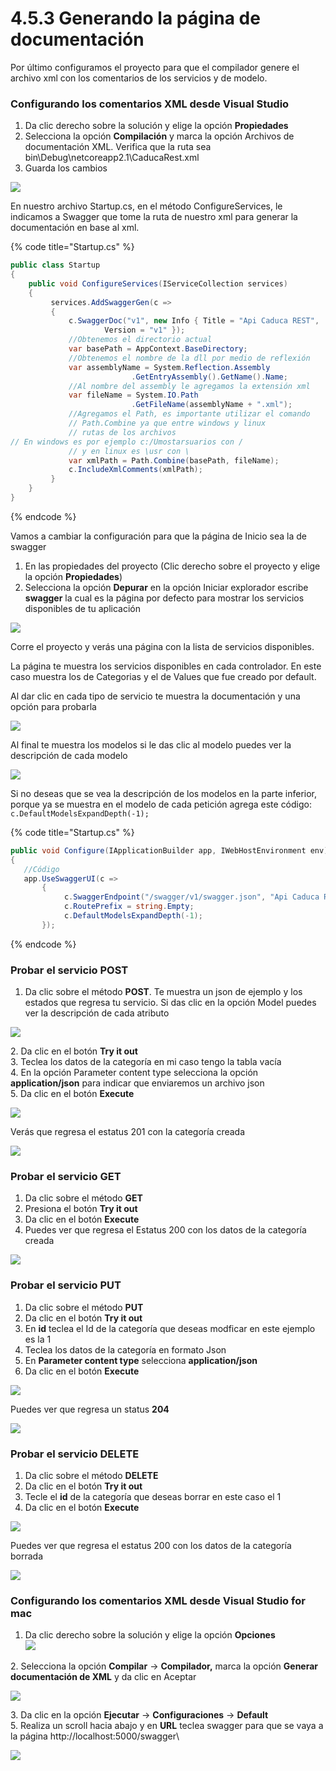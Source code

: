 # 4.5.3 Generando la página de documentación

Por último configuramos el proyecto para que el compilador genere el archivo xml con los comentarios de los servicios y de modelo.&#x20;

### Configurando los comentarios XML desde Visual Studio&#x20;

1. Da clic derecho sobre la solución y elige la opción **Propiedades**
2. Selecciona la opción **Compilación** y marca la opción Archivos de documentación XML. Verifica que la ruta sea bin\Debug\netcoreapp2.1\CaducaRest.xml
3. Guarda los cambios

![](<../../.gitbook/assets/image (42).png>)

En nuestro archivo Startup.cs, en el método ConfigureServices, le indicamos a Swagger que tome la ruta de nuestro xml para generar la documentación en base al xml.&#x20;

{% code title="Startup.cs" %}
```csharp
public class Startup
{
    public void ConfigureServices(IServiceCollection services)
    {
         services.AddSwaggerGen(c =>
         {
             c.SwaggerDoc("v1", new Info { Title = "Api Caduca REST", 
                     Version = "v1" });
             //Obtenemos el directorio actual
             var basePath = AppContext.BaseDirectory;
             //Obtenemos el nombre de la dll por medio de reflexión
             var assemblyName = System.Reflection.Assembly
                           .GetEntryAssembly().GetName().Name;
             //Al nombre del assembly le agregamos la extensión xml
             var fileName = System.IO.Path
                           .GetFileName(assemblyName + ".xml");
             //Agregamos el Path, es importante utilizar el comando
             // Path.Combine ya que entre windows y linux 
             // rutas de los archivos
// En windows es por ejemplo c:/Umostarsuarios con / 
             // y en linux es \usr con \
             var xmlPath = Path.Combine(basePath, fileName);
             c.IncludeXmlComments(xmlPath);
         }
    }
}
```
{% endcode %}

Vamos a cambiar la configuración para que la página de Inicio sea la de swagger

1. En las propiedades del proyecto (Clic derecho sobre el proyecto y elige la opción **Propiedades**)
2. Selecciona la opción **Depurar** en la opción Iniciar explorador escribe **swagger** la cual es la página por defecto para mostrar los servicios disponibles de tu aplicación&#x20;

![](<../../.gitbook/assets/image (43).png>)

Corre el proyecto y verás una página con la lista de servicios disponibles.&#x20;

La página te muestra los servicios disponibles en cada controlador. En este caso muestra los de Categorias y el de Values que fue creado por default.

Al dar clic en cada tipo de servicio te muestra la documentación y una opción para probarla

![](<../../.gitbook/assets/image (51).png>)

Al final te muestra los modelos si le das clic al modelo puedes ver la descripción de cada modelo

![](<../../.gitbook/assets/image (45).png>)

Si no deseas que se vea la descripción de los modelos en la parte inferior, porque ya se muestra en el modelo de cada petición agrega este código: `c.DefaultModelsExpandDepth(-1);`

{% code title="Startup.cs" %}
```csharp
public void Configure(IApplicationBuilder app, IWebHostEnvironment env)
{
   //Código
   app.UseSwaggerUI(c =>
       {
            c.SwaggerEndpoint("/swagger/v1/swagger.json", "Api Caduca REST");
            c.RoutePrefix = string.Empty;
            c.DefaultModelsExpandDepth(-1);
       });
```
{% endcode %}

### Probar el servicio POST

1. Da clic sobre el método **POST**. Te muestra un json de ejemplo y los estados que regresa tu servicio. Si das clic en la opción Model puedes ver la descripción de cada atributo

![](<../../.gitbook/assets/image (46).png>)

2\. Da clic en el botón **Try it out**\
3\. Teclea los datos de la categoría en mi caso tengo la tabla vacía\
4\. En la opción Parameter content type selecciona la opción **application/json** para indicar que enviaremos un archivo json\
5\. Da clic en el botón **Execute**

![](<../../.gitbook/assets/image (47).png>)

&#x20;Verás que regresa el estatus 201 con la categoría creada

![](<../../.gitbook/assets/image (48).png>)

### Probar el servicio GET

1. Da clic sobre el método **GET**&#x20;
2. Presiona el botón **Try it out**
3. Da clic en el botón **Execute**
4. Puedes ver que regresa el Estatus 200 con los datos de la categoría creada

![](<../../.gitbook/assets/image (50).png>)

### Probar el servicio PUT

1. Da clic sobre el método **PUT**
2. Da clic en el botón **Try it out**
3. En **id** teclea el Id de la categoría que deseas modficar en este ejemplo es la 1
4. Teclea los datos de la categoría en formato Json
5. En **Parameter content type** selecciona **application/json**
6. Da clic en el botón **Execute**

![](<../../.gitbook/assets/image (52).png>)

Puedes ver que regresa un status **204**

![](<../../.gitbook/assets/image (53).png>)

### **Probar el servicio DELETE**

1. Da clic sobre el método **DELETE**
2. Da clic en el botón **Try it out**
3. Tecle el **id** de la categoría que deseas borrar en este caso el 1
4. Da clic en el botón **Execute**

![](<../../.gitbook/assets/image (54).png>)

Puedes ver que regresa el estatus 200 con los datos de la categoría borrada

![](<../../.gitbook/assets/image (55).png>)

### Configurando los comentarios XML desde Visual Studio for mac

1. Da clic derecho sobre la solución y elige la opción **Opciones**\
   ![](<../../.gitbook/assets/image (624) (1) (1).png>)

2\. Selecciona la opción **Compilar** -> **Compilador,** marca la opción **Generar documentación de XML**  y da clic en Aceptar

![](<../../.gitbook/assets/image (627).png>)

3\. Da clic en la opción **Ejecutar** -> **Configuraciones** -> **Default**\
5\. Realiza un scroll hacia abajo y en **URL** teclea swagger para que se vaya a la página http://localhost:5000/swagger\


![](<../../.gitbook/assets/image (615).png>)
